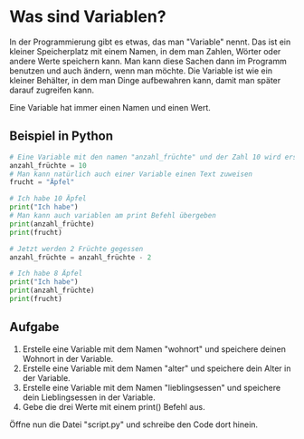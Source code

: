 # Was sind Variablen?

In der Programmierung gibt es etwas, das man "Variable" nennt.
Das ist ein kleiner Speicherplatz mit einem Namen, in dem man Zahlen, Wörter oder andere Werte speichern kann.
Man kann diese Sachen dann im Programm benutzen und auch ändern, wenn man möchte.
Die Variable ist wie ein kleiner Behälter, in dem man Dinge aufbewahren kann, damit man später darauf zugreifen kann.

Eine Variable hat immer einen Namen und einen Wert.

## Beispiel in Python

```python
# Eine Variable mit den namen "anzahl_früchte" und der Zahl 10 wird erstellt.
anzahl_früchte = 10
# Man kann natürlich auch einer Variable einen Text zuweisen
frucht = "Äpfel"

# Ich habe 10 Äpfel
print("Ich habe")
# Man kann auch variablen am print Befehl übergeben
print(anzahl_früchte)
print(frucht)

# Jetzt werden 2 Früchte gegessen
anzahl_früchte = anzahl_früchte - 2

# Ich habe 8 Äpfel
print("Ich habe")
print(anzahl_früchte)
print(frucht)
```

## Aufgabe

1. Erstelle eine Variable mit dem Namen "wohnort" und speichere deinen Wohnort in der Variable.
2. Erstelle eine Variable mit dem Namen "alter" und speichere dein Alter in der Variable.
3. Erstelle eine Variable mit dem Namen "lieblingsessen" und speichere dein Lieblingsessen in der Variable.
4. Gebe die drei Werte mit einem print() Befehl aus.

Öffne nun die Datei "script.py" und schreibe den Code dort hinein.
